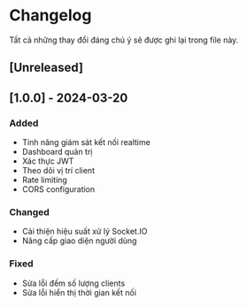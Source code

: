 # Changelog

Tất cả những thay đổi đáng chú ý sẽ được ghi lại trong file này.

## [Unreleased]

## [1.0.0] - 2024-03-20
### Added
- Tính năng giám sát kết nối realtime
- Dashboard quản trị
- Xác thực JWT
- Theo dõi vị trí client
- Rate limiting
- CORS configuration

### Changed
- Cải thiện hiệu suất xử lý Socket.IO
- Nâng cấp giao diện người dùng

### Fixed
- Sửa lỗi đếm số lượng clients
- Sửa lỗi hiển thị thời gian kết nối 